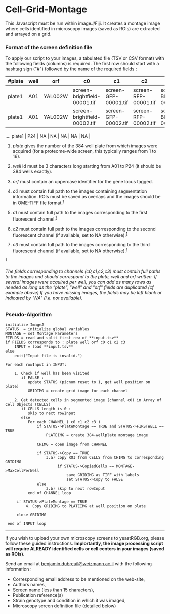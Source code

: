 # Cell-Grid-Montage
This Javascript must be run within imageJ/Fiji. 
It creates a montage image where cells identified in microscopy images (saved as ROIs) are extracted and arrayed on a grid.


### Format of the screen definition file
To apply our script to your images, a tabulated file (TSV or CSV format) with the following fields (columns) is required.
The first row should start with a hashtag sign ("#") followed by the name of the required fields :

 #plate | well | orf | c0 | c1 | c2 | c3 |
-------|------|-----|----|----|----|----|
plate1 | A01  | YAL002W | screen-brightfield-00001.tif | screen-GFP-00001.tif | screen-RFP-00001.tif | screen-BFP-00001.tif |
plate1 | A01  | YAL002W | screen-brightfield-00002.tif | screen-GFP-00002.tif | screen-RFP-00002.tif | screen-BFP-00002.tif |
....
plate1 | P24  | NA | NA | NA | NA | NA |

1. *plate* gives the number of the 384 well plate from which images were acquired (for a proteome-wide screen, this typically ranges from 1 to 16).
2. *well* id must be 3 characters long starting from A01 to P24 (it should be 384 wells exactly).
3. *orf* must contain an uppercase identifier for the gene locus tagged.

4. *c0* must contain full path to the images containing segmentation information. ROIs must be saved as overlays and the images should be in OME-TIFF file format.<sup>[1](#channelFootnote)</sup>
5. *c1* must contain full path to the images corresponding to the first fluorescent channel.<sup>[1](#channelFootnote)</sup>
6. *c2* must contain full path to the images corresponding to the second fluorescent channel (if available, set to NA otherwise).<sup>[1](#channelFootnote)</sup>
7. *c3* must contain full path to the images corresponding to the third fluorescent channel (if available, set to NA otherwise).<sup>[1](#channelFootnote)</sup>

<a name="channelFootnote"><sup>1</sup></a>
###### The fields corresponding to channels (c0,c1,c2,c3) must contain full paths to the images and should correspond to the plate, well and orf written. If several images were acquired per well, you can add as many rows as needed as long as the "plate", "well" and "orf" fields are duplicated (*cf* example above).If you have missing images, the fields may be left blank or indicated by "NA" (i.e. not available).


### Pseudo-Algorithm
    initialize ImageJ
    STATUS  = initialize global variables
    MONTAGE = set Montage Parameters
    FIELDS = read and split first row of **input.tsv**
    if FIELDS corresponds to : plate well orf c0 c1 c2 c3
        INPUT = load **input.tsv**
    else
        exit("Input file is invalid.")

    For each rowInput in INPUT:

        1. Check if well has been visited
           if FALSE :
              update STATUS (picnum reset to 1, get well position on plate)
              GRIDIMG = create grid image for each channel
    
        2. Get detected cells in segmented image (channel c0) in Array of Cell Objects (CELLS)
           if CELLS length is 0 :
              skip to next rowInput
           else
              For each CHANNEL ( c0 c1 c2 c3 )
                  if STATUS->PlateMontage == TRUE and STATUS->FIRSTWELL == TRUE
                      PLATEIMG = create 384-wellplate montage image

                  CHIMG = open image from CHANNEL
                  
                  if STATUS->Copy == TRUE
                      3.a) copy ROI from CELLS from CHIMG to corresponding GRIDIMG
                           if STATUS->CopiedCells == MONTAGE->MaxCellPerWell
                               save GRIDIMG as TIFF with labels
                               set STATUS->Copy to FALSE
                  else
                      3.b) skip to next rowInput
              end of CHANNEL loop
    
         if STATUS->PlateMontage == TRUE
             4. Copy GRIDIMG to PLATEIMG at well position on plate
             
         close GRIDIMG

     end of INPUT loop


-----


If you wish to upload your own microscopy screens to yeastRGB.org, please follow these guided instructions.
**Implortantly, the image processing script will require ALREADY identified cells or cell centers in your images (saved as ROIs).** 

Send an email at benjamin.dubreuil@weizmann.ac.il with the following information :


* Corresponding email address to be mentioned on the web-site,
* Authors names,
* Screen name (less than 15 characters),
* Publication reference(s)
* Strain genotype and condition in which it was imaged,
* Microscopy screen definition file (detailed below)
